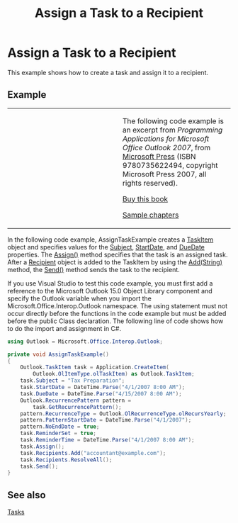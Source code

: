 ﻿---
title: 'Assign a Task to a Recipient'
TOCTitle: 'Assign a Task to a Recipient'
ms:assetid: c6be97a7-de3f-43e5-9111-534d0f04e986
ms:mtpsurl: https://msdn.microsoft.com/en-us/library/Ff184639(v=office.15)
ms:contentKeyID: 55119929
ms.date: 07/24/2014
mtps_version: v=office.15
dev_langs:
- csharp
---

# Assign a Task to a Recipient

This example shows how to create a task and assign it to a recipient.

## Example

<table>
<colgroup>
<col style="width: 50%" />
<col style="width: 50%" />
</colgroup>
<tbody>
<tr class="odd">
<td><p></p></td>
<td><p>The following code example is an excerpt from <em>Programming Applications for Microsoft Office Outlook 2007</em>, from <a href="http://www.microsoft.com/learning/books/default.mspx">Microsoft Press</a> (ISBN 9780735622494, copyright Microsoft Press 2007, all rights reserved).</p>
<p><a href="http://www.amazon.com/gp/product/0735622493?ie=utf8%26tag=msmsdn-20%26linkcode=as2%26camp=1789%26creative=9325%26creativeasin=0735622493">Buy this book</a></p>
<p><a href="https://msdn.microsoft.com/en-us/library/cc513844(v=office.15)">Sample chapters</a></p></td>
</tr>
</tbody>
</table>


In the following code example, AssignTaskExample creates a [TaskItem](https://msdn.microsoft.com/en-us/library/bb624227\(v=office.15\)) object and specifies values for the [Subject](https://msdn.microsoft.com/en-us/library/bb624148\(v=office.15\)), [StartDate](https://msdn.microsoft.com/en-us/library/bb643988\(v=office.15\)), and [DueDate](https://msdn.microsoft.com/en-us/library/bb612307\(v=office.15\)) properties. The [Assign()](https://msdn.microsoft.com/en-us/library/bb644565\(v=office.15\)) method specifies that the task is an assigned task. After a [Recipient](https://msdn.microsoft.com/en-us/library/bb624370\(v=office.15\)) object is added to the TaskItem by using the [Add(String)](https://msdn.microsoft.com/en-us/library/bb612668\(v=office.15\)) method, the [Send()](https://msdn.microsoft.com/en-us/library/bb646608\(v=office.15\)) method sends the task to the recipient.

If you use Visual Studio to test this code example, you must first add a reference to the Microsoft Outlook 15.0 Object Library component and specify the Outlook variable when you import the Microsoft.Office.Interop.Outlook namespace. The using statement must not occur directly before the functions in the code example but must be added before the public Class declaration. The following line of code shows how to do the import and assignment in C\#.

```csharp
using Outlook = Microsoft.Office.Interop.Outlook;
```

```csharp
private void AssignTaskExample()
{
    Outlook.TaskItem task = Application.CreateItem(
        Outlook.OlItemType.olTaskItem) as Outlook.TaskItem;
    task.Subject = "Tax Preparation";
    task.StartDate = DateTime.Parse("4/1/2007 8:00 AM");
    task.DueDate = DateTime.Parse("4/15/2007 8:00 AM");
    Outlook.RecurrencePattern pattern =
        task.GetRecurrencePattern();
    pattern.RecurrenceType = Outlook.OlRecurrenceType.olRecursYearly;
    pattern.PatternStartDate = DateTime.Parse("4/1/2007");
    pattern.NoEndDate = true;
    task.ReminderSet = true;
    task.ReminderTime = DateTime.Parse("4/1/2007 8:00 AM");
    task.Assign();
    task.Recipients.Add("accountant@example.com");
    task.Recipients.ResolveAll();
    task.Send();
}
```

## See also



[Tasks](tasks.md)

